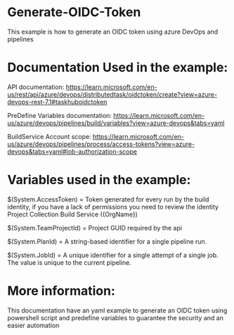 # Generate-OIDC-Token
This example is how to generate an OIDC token using azure DevOps and pipelines 

# Documentation Used in the example:

API documentation: https://learn.microsoft.com/en-us/rest/api/azure/devops/distributedtask/oidctoken/create?view=azure-devops-rest-7.1#taskhuboidctoken

PreDefine Variables documentation: https://learn.microsoft.com/en-us/azure/devops/pipelines/build/variables?view=azure-devops&tabs=yaml

BuildService Account scope: https://learn.microsoft.com/en-us/azure/devops/pipelines/process/access-tokens?view=azure-devops&tabs=yaml#job-authorization-scope

# Variables used in the example:
$(System.AccessToken) = Token generated for every run by the build identity, if you have a lack of permissions you need to review the identity Project Collection Build Service ({OrgName})

$(System.TeamProjectId) = Project GUID required by the api

$(System.PlanId) = A string-based identifier for a single pipeline run.

$(System.JobId) = A unique identifier for a single attempt of a single job. The value is unique to the current pipeline.


# More information:

This documentation have an yaml example to generate an OIDC token using powershell script and predefine variables to guarantee the security and an easier automation

